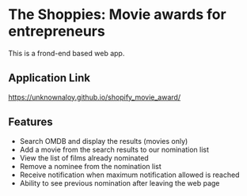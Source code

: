 # The Shoppies: Movie awards for entrepreneurs

This is a frond-end based web app.

## Application Link
https://unknownaloy.github.io/shopify_movie_award/

## Features
* Search OMDB and display the results (movies only)
* Add a movie from the search results to our nomination list
* View the list of films already nominated
* Remove a nominee from the nomination list
* Receive notification when maximum notification allowed is reached
* Ability to see previous nomination after leaving the web page
